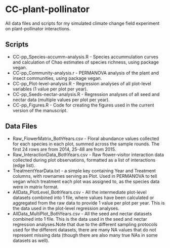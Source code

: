 # CC-plant-pollinator
All data files and scripts for my simulated climate change field experiment on plant-pollinator interactions.


## Scripts
* CC-pp_Species-accumm-analysis.R - Species accummulation curves and calculation of Chao estimates of species richness, using package vegan.
* CC-pp_Community-analysis.r - PERMANOVA analysis of the plant and insect communities, using package vegan.
* CC-pp_Plot-level-analysis.R - Regression analyses of all plot-level variables (1 value per plot per year).
* CC-pp_Seeds-nectar-analysis.R - Regression analyses of all seed and nectar data (multiple values per plot per year).
* CC-pp_Figures.R - Code for creating the figures used in the current version of the manuscript.


## Data Files
* Raw_FlowerMatrix_BothYears.csv - Floral abundance values collected for each species in each plot, summed across the sample rounds. The first 24 rows are from 2014, 25-48 are from 2015.
* Raw_InteractionData_BothYears.csv - Raw flower-visitor interaction data collected during plot observations, formatted as a list of interactions (edge list).
* TreatmentYearData.txt - a simple key containing Year and Treatment columns, with rownames serving as Plot. Used in PERMANOVA to tell vegan which treatment each plot was assigned to, as the species data were in matrix format.
* AllData_PlotLevel_BothYears.csv - All the intermediate plot-level datasets combined into 1 file, where values have been calculated or aggregated from the raw data to provide 1 value per plot per year. This is the data used in the plot-level regression analyses.
* AllData_MultiPlot_BothYears.csv - All the seed and nectar datasets combined into 1 file. This is the data used in the seed and nectar regression analyses.Note that due to the different sampling protocols used for the different datasets, there are many NA values that do not represent missing data (though there are also many true NAs in some datasets as well). 
